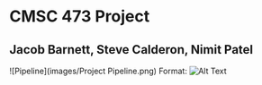 # CMSC 473 Project
## Jacob Barnett, Steve Calderon, Nimit Patel

![Pipeline](images/Project Pipeline.png)
Format: ![Alt Text](url)
